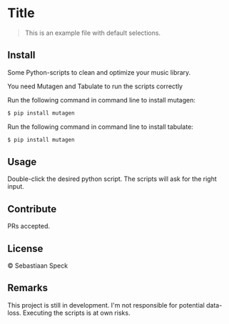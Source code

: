 # Title

> This is an example file with default selections.

## Install

Some Python-scripts to clean and optimize your music library.

You need Mutagen and Tabulate to run the scripts correctly

Run the following command in command line to install mutagen:
```sh
$ pip install mutagen
```

Run the following command in command line to install tabulate:
```sh
$ pip install mutagen
```

## Usage

Double-click the desired python script. The scripts will ask for the right input.

## Contribute

PRs accepted.

## License

© Sebastiaan Speck

## Remarks
This project is still in development. I'm not responsible for potential data-loss. Executing the scripts is at own risks.
